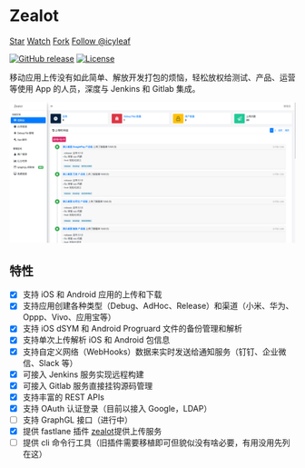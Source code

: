 # Zealot


<a class="github-button" href="https://github.com/getzealot/zealot" data-icon="octicon-star" data-size="large" data-show-count="true" aria-label="Star getzealot/zealot on GitHub">Star</a>
<a class="github-button" href="https://github.com/getzealot/zealot/subscription" data-icon="octicon-eye" data-size="large" data-show-count="true" aria-label="Watch getzealot/zealot on GitHub">Watch</a>
<a class="github-button" href="https://github.com/getzealot/zealot/fork" data-icon="octicon-repo-forked" data-size="large" data-show-count="true" aria-label="Fork getzealot/zealot on GitHub">Fork</a>
<a class="github-button" href="https://github.com/icyleaf" data-size="large" data-show-count="true" aria-label="Follow @icyleaf on GitHub">Follow @icyleaf</a>

[![GitHub release](https://img.shields.io/github/release/getzealot/zealot.svg)](https://github.com/getzealot/zealot/releases)
[![License](https://img.shields.io/github/license/getzealot/zealot)](LICENSE)

移动应用上传没有如此简单、解放开发打包的烦恼，轻松放权给测试、产品、运营等使用 App 的人员，深度与 Jenkins 和 Gitlab 集成。

![Zealot Dashboard](_media/screenshot/product-1.png)

## 特性

- [x] 支持 iOS 和 Android 应用的上传和下载
- [x] 支持应用创建各种类型（Debug、AdHoc、Release）和渠道（小米、华为、Oppp、Vivo、应用宝等）
- [x] 支持 iOS dSYM 和 Android Progruard 文件的备份管理和解析
- [x] 支持单次上传解析 iOS 和 Android 包信息
- [x] 支持自定义网络（WebHooks）数据来实时发送给通知服务（钉钉、企业微信、Slack 等）
- [x] 可接入 Jenkins 服务实现远程构建
- [x] 可接入 Gitlab 服务直接挂钩源码管理
- [x] 支持丰富的 REST APIs
- [x] 支持 OAuth 认证登录（目前以接入 Google，LDAP）
- [ ] 支持 GraphGL 接口（进行中）
- [x] 提供 fastlane 插件 [zealot](https://github.com/getzealot/fastlane-plugin-zealot)提供上传服务
- [ ] 提供 cli 命令行工具（旧插件需要移植即可但貌似没有啥必要，有用没用先列在这）
